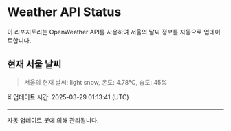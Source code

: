 
# Weather API Status

이 리포지토리는 OpenWeather API를 사용하여 서울의 날씨 정보를 자동으로 업데이트합니다.

## 현재 서울 날씨
> 서울의 현재 날씨: light snow, 온도: 4.78°C, 습도: 45%

⏳ 업데이트 시간: 2025-03-29 01:13:41 (UTC)

---
자동 업데이트 봇에 의해 관리됩니다.
